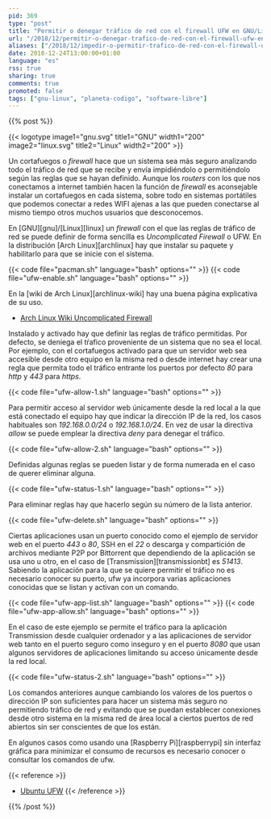 ```yaml
---
pid: 369
type: "post"
title: "Permitir o denegar tráfico de red con el firewall UFW en GNU/Linux"
url: "/2018/12/permitir-o-denegar-trafico-de-red-con-el-firewall-ufw-en-gnu-linux/"
aliases: ["/2018/12/impedir-o-permitir-trafico-de-red-con-el-firewall-ufw-en-gnu-linux/"]
date: 2018-12-24T13:00:00+01:00
language: "es"
rss: true
sharing: true
comments: true
promoted: false
tags: ["gnu-linux", "planeta-codigo", "software-libre"]
---
```


{{% post %}}

{{< logotype image1="gnu.svg" title1="GNU" width1="200" image2="linux.svg" title2="Linux" width2="200" >}}

Un cortafuegos o _firewall_ hace que un sistema sea más seguro analizando todo el tráfico de red que se recibe y envía impidiéndolo o permitiéndolo según las reglas que se hayan definido. Aunque los _routers_ con los que nos conectamos a internet también hacen la función de _firewall_ es aconsejable instalar un cortafuegos en cada sistema, sobre todo en sistemas portátiles que podemos conectar a redes WIFI ajenas a las que pueden conectarse al mismo tiempo otros muchos usuarios que desconocemos.

En [GNU][gnu]/[Linux][linux] un _firewall_ con el que las reglas de tráfico de red se puede definir de forma sencilla es _Uncomplicated Firewall_ o UFW. En la distribución [Arch Linux][archlinux] hay que instalar su paquete y habilitarlo para que se inicie con el sistema.

{{< code file="pacman.sh" language="bash" options="" >}}
{{< code file="ufw-enable.sh" language="bash" options="" >}}

En la [wiki de Arch Linux][archlinux-wiki] hay una buena página explicativa de su uso.

* [Arch Linux Wiki Uncomplicated Firewall](https://wiki.archlinux.org/index.php/Uncomplicated_Firewall)

Instalado y activado hay que definir las reglas de tráfico permitidas. Por defecto, se deniega el tŕafico proveniente de un sistema que no sea el local. Por ejemplo, con el cortafuegos activado para que un servidor web sea accesible desde otro equipo en la misma red o desde internet hay crear una regla que permita todo el tráfico entrante los puertos por defecto _80_ para _http_ y _443_ para _https_.

{{< code file="ufw-allow-1.sh" language="bash" options="" >}}

Para permitir acceso al servidor web únicamente desde la red local a la que está conectado el equipo hay que indicar la dirección IP de la red, los casos habituales son _192.168.0.0/24_ o _192.168.1.0/24_. En vez de usar la directiva _allow_ se puede emplear la directiva _deny_ para denegar el tráfico.

{{< code file="ufw-allow-2.sh" language="bash" options="" >}}

Definidas algunas reglas se pueden listar y de forma numerada en el caso de querer eliminar alguna.

{{< code file="ufw-status-1.sh" language="bash" options="" >}}

Para eliminar reglas hay que hacerlo según su número de la lista anterior.

{{< code file="ufw-delete.sh" language="bash" options="" >}}

Ciertas aplicaciones usan un puerto conocido como el ejemplo de servidor web en el puerto _443_ o _80_, SSH en el _22_ o descarga y compartición de archivos mediante P2P por Bittorrent que dependiendo de la aplicación se usa uno u otro, en el caso de [Transmission][transmissionbt] es _51413_. Sabiendo la aplicación para la que se quiere permitir el tráfico no es necesario conocer su puerto, ufw ya incorpora varias aplicaciones conocidas que se listan y activan con un comando.

{{< code file="ufw-app-list.sh" language="bash" options="" >}}
{{< code file="ufw-app-allow.sh" language="bash" options="" >}}

En el caso de este ejemplo se permite el tráfico para la aplicación Transmission desde cualquier ordenador y a las aplicaciones de servidor web tanto en el puerto seguro como inseguro y en el puerto _8080_ que usan algunos servidores de aplicaciones limitando su acceso únicamente desde la red local.

{{< code file="ufw-status-2.sh" language="bash" options="" >}}

Los comandos anteriores aunque cambiando los valores de los puertos o dirección IP son suficientes para hacer un sistema más seguro no permitiendo tráfico de red y evitando que se puedan establecer conexiones desde otro sistema en la misma red de área local a ciertos puertos de red abiertos sin ser conscientes de que los están.

En algunos casos como usando una [Raspberry Pi][raspberrypi] sin interfaz gráfica para minimizar el consumo de recursos es necesario conocer o consultar los comandos de ufw.

{{< reference >}}
* [Ubuntu UFW](https://help.ubuntu.com/community/UFW)
{{< /reference >}}

{{% /post %}}
